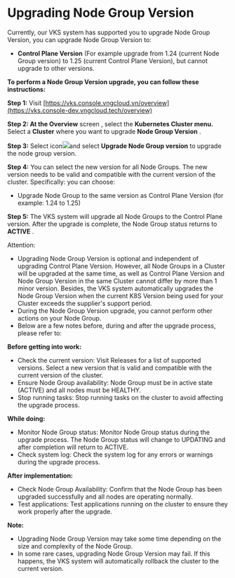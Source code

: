 # Upgrading Node Group Version

Currently, our VKS system has supported you to upgrade Node Group Version, you can upgrade Node Group Version to:

* **Control Plane Version** (For example upgrade from 1.24 (current Node Group version) to 1.25 (current Control Plane Version), but cannot upgrade to other versions.

**To perform a Node Group Version upgrade, you can follow these instructions:**

**Step 1:** Visit [https://vks.console.vngcloud.vn/overview](https://vks.console-dev.vngcloud.tech/overview)

**Step 2: At the Overview** screen , select the **Kubernetes Cluster menu.** Select a **Cluster** where you want to upgrade **Node Group Version** .

**Step 3:** Select icon![](https://docs.vngcloud.vn/\~gitbook/image?url=https%3A%2F%2Fdocs-admin.vngcloud.vn%2Fdownload%2Fthumbnails%2F73762021%2Fimage2024-4-16\_15-51-55.png%3Fversion%3D1%26modificationDate%3D1713262603000%26api%3Dv2\&width=300\&dpr=4\&quality=100\&sign=d01905fa\&sv=1)and select **Upgrade Node Group version** to upgrade the node group version.

**Step 4:** You can select the new version for all Node Groups. The new version needs to be valid and compatible with the current version of the cluster. Specifically: you can choose:

* Upgrade Node Group to the same version as Control Plane Version (for example: 1.24 to 1.25)

**Step 5:** The VKS system will upgrade all Node Groups to the Control Plane version. After the upgrade is complete, the Node Group status returns to **ACTIVE** .

Attention:

* Upgrading Node Group Version is optional and independent of upgrading Control Plane Version. However, all Node Groups in a Cluster will be upgraded at the same time, as well as Control Plane Version and Node Group Version in the same Cluster cannot differ by more than 1 minor version. Besides, the VKS system automatically upgrades the Node Group Version when the current K8S Version being used for your Cluster exceeds the supplier's support period.
* During the Node Group Version upgrade, you cannot perform other actions on your Node Group.
* Below are a few notes before, during and after the upgrade process, please refer to:

**Before getting into work:**

* Check the current version: Visit Releases for a list of supported versions. Select a new version that is valid and compatible with the current version of the cluster.
* Ensure Node Group availability: Node Group must be in active state (ACTIVE) and all nodes must be HEALTHY.
* Stop running tasks: Stop running tasks on the cluster to avoid affecting the upgrade process.

**While doing:**

* Monitor Node Group status: Monitor Node Group status during the upgrade process. The Node Group status will change to UPDATING and after completion will return to ACTIVE.
* Check system log: Check the system log for any errors or warnings during the upgrade process.

**After implementation:**

* Check Node Group Availability: Confirm that the Node Group has been upgraded successfully and all nodes are operating normally.
* Test applications: Test applications running on the cluster to ensure they work properly after the upgrade.

**Note:**

* Upgrading Node Group Version may take some time depending on the size and complexity of the Node Group.
* In some rare cases, upgrading Node Group Version may fail. If this happens, the VKS system will automatically rollback the cluster to the current version.
